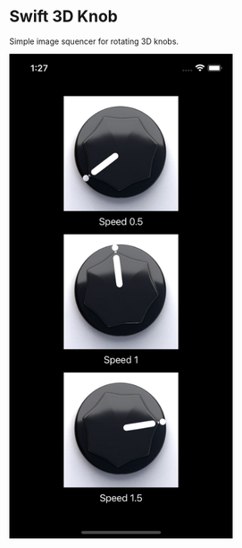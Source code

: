 Swift 3D Knob
===

Simple image squencer for rotating 3D knobs.

<img width="400" src="https://github.com/eddysalzmann/Swift-3d-Knob/blob/main/swift-3d-knob.png?raw=true">
